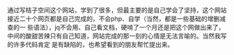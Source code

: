  通过写桔子空间这个网站，学到了很多，但最主要的是自己学会了坚持，这个网站接近二十个网页都是自己完成的，不会php、自学（当然，都是一些基础的增删减查的一
 些语法），jq不会用、自己看文档，硬啃了一个月还是把这个网做出来了，中间的酸甜苦辣只有自己知道，网站完成的那一刻的心情是无法言喻的。当然我写的许多代码肯定
 是有缺陷的，也希望看到的朋友帮忙提出来。
